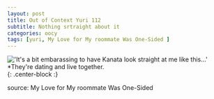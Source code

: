 ```yaml
---
layout: post
title: Out of Context Yuri 112
subtitle: Nothing srtraight about it
categories: oocy
tags: [yuri, My Love for My roommate Was One-Sided ]
---
```



!['It's a bit embarassing to have Kanata look straight at me like this...' *They're dating and live together.](https://imgur.com/F8jX2h9.png){: .center-block :}

source: My Love for My roommate Was One-Sided 